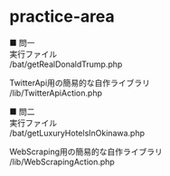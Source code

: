 # practice-area  
  
■ 問一  
実行ファイル  
/bat/getRealDonaldTrump.php  
  
TwitterApi用の簡易的な自作ライブラリ  
/lib/TwitterApiAction.php  
  
■ 問二  
実行ファイル  
/bat/getLuxuryHotelsInOkinawa.php  
  
WebScraping用の簡易的な自作ライブラリ  
/lib/WebScrapingAction.php  